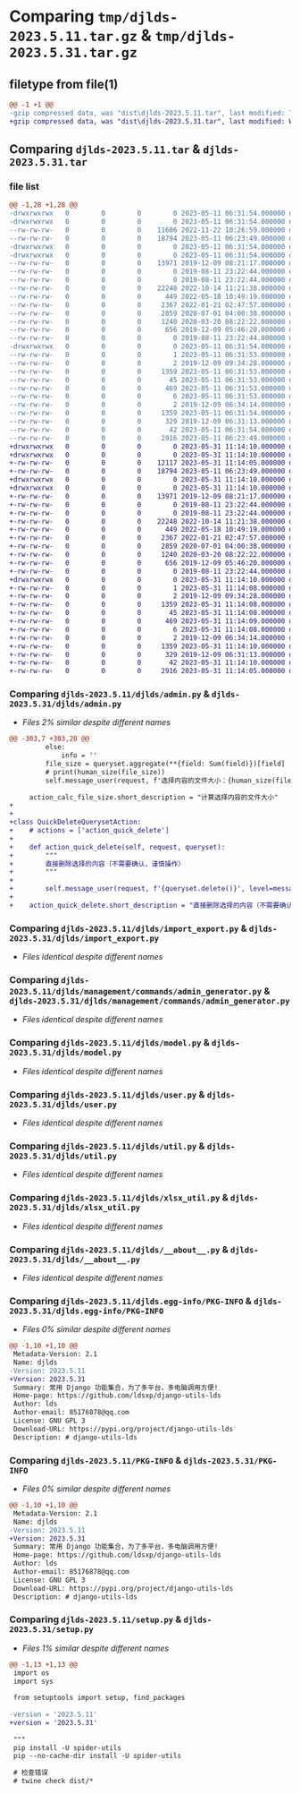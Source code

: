 # Comparing `tmp/djlds-2023.5.11.tar.gz` & `tmp/djlds-2023.5.31.tar.gz`

## filetype from file(1)

```diff
@@ -1 +1 @@
-gzip compressed data, was "dist\djlds-2023.5.11.tar", last modified: Thu May 11 06:31:54 2023, max compression
+gzip compressed data, was "dist\djlds-2023.5.31.tar", last modified: Wed May 31 11:14:10 2023, max compression
```

## Comparing `djlds-2023.5.11.tar` & `djlds-2023.5.31.tar`

### file list

```diff
@@ -1,28 +1,28 @@
-drwxrwxrwx   0        0        0        0 2023-05-11 06:31:54.000000 djlds-2023.5.11/
-drwxrwxrwx   0        0        0        0 2023-05-11 06:31:54.000000 djlds-2023.5.11/djlds/
--rw-rw-rw-   0        0        0    11686 2022-11-22 10:26:59.000000 djlds-2023.5.11/djlds/admin.py
--rw-rw-rw-   0        0        0    18794 2023-05-11 06:23:49.000000 djlds-2023.5.11/djlds/import_export.py
-drwxrwxrwx   0        0        0        0 2023-05-11 06:31:54.000000 djlds-2023.5.11/djlds/management/
-drwxrwxrwx   0        0        0        0 2023-05-11 06:31:54.000000 djlds-2023.5.11/djlds/management/commands/
--rw-rw-rw-   0        0        0    13971 2019-12-09 08:21:17.000000 djlds-2023.5.11/djlds/management/commands/admin_generator.py
--rw-rw-rw-   0        0        0        0 2019-08-11 23:22:44.000000 djlds-2023.5.11/djlds/management/commands/__init__.py
--rw-rw-rw-   0        0        0        0 2019-08-11 23:22:44.000000 djlds-2023.5.11/djlds/management/__init__.py
--rw-rw-rw-   0        0        0    22248 2022-10-14 11:21:38.000000 djlds-2023.5.11/djlds/model.py
--rw-rw-rw-   0        0        0      449 2022-05-18 10:49:19.000000 djlds-2023.5.11/djlds/timezone.py
--rw-rw-rw-   0        0        0     2367 2022-01-21 02:47:57.000000 djlds-2023.5.11/djlds/user.py
--rw-rw-rw-   0        0        0     2859 2020-07-01 04:00:38.000000 djlds-2023.5.11/djlds/util.py
--rw-rw-rw-   0        0        0     1240 2020-03-20 08:22:22.000000 djlds-2023.5.11/djlds/xlsx_util.py
--rw-rw-rw-   0        0        0      656 2019-12-09 05:46:20.000000 djlds-2023.5.11/djlds/__about__.py
--rw-rw-rw-   0        0        0        0 2019-08-11 23:22:44.000000 djlds-2023.5.11/djlds/__init__.py
-drwxrwxrwx   0        0        0        0 2023-05-11 06:31:54.000000 djlds-2023.5.11/djlds.egg-info/
--rw-rw-rw-   0        0        0        1 2023-05-11 06:31:53.000000 djlds-2023.5.11/djlds.egg-info/dependency_links.txt
--rw-rw-rw-   0        0        0        2 2019-12-09 09:34:28.000000 djlds-2023.5.11/djlds.egg-info/not-zip-safe
--rw-rw-rw-   0        0        0     1359 2023-05-11 06:31:53.000000 djlds-2023.5.11/djlds.egg-info/PKG-INFO
--rw-rw-rw-   0        0        0       45 2023-05-11 06:31:53.000000 djlds-2023.5.11/djlds.egg-info/requires.txt
--rw-rw-rw-   0        0        0      469 2023-05-11 06:31:53.000000 djlds-2023.5.11/djlds.egg-info/SOURCES.txt
--rw-rw-rw-   0        0        0        6 2023-05-11 06:31:53.000000 djlds-2023.5.11/djlds.egg-info/top_level.txt
--rw-rw-rw-   0        0        0        2 2019-12-09 06:34:14.000000 djlds-2023.5.11/MANIFEST.in
--rw-rw-rw-   0        0        0     1359 2023-05-11 06:31:54.000000 djlds-2023.5.11/PKG-INFO
--rw-rw-rw-   0        0        0      329 2019-12-09 06:31:13.000000 djlds-2023.5.11/README.md
--rw-rw-rw-   0        0        0       42 2023-05-11 06:31:54.000000 djlds-2023.5.11/setup.cfg
--rw-rw-rw-   0        0        0     2916 2023-05-11 06:23:49.000000 djlds-2023.5.11/setup.py
+drwxrwxrwx   0        0        0        0 2023-05-31 11:14:10.000000 djlds-2023.5.31/
+drwxrwxrwx   0        0        0        0 2023-05-31 11:14:10.000000 djlds-2023.5.31/djlds/
+-rw-rw-rw-   0        0        0    12117 2023-05-31 11:14:05.000000 djlds-2023.5.31/djlds/admin.py
+-rw-rw-rw-   0        0        0    18794 2023-05-11 06:23:49.000000 djlds-2023.5.31/djlds/import_export.py
+drwxrwxrwx   0        0        0        0 2023-05-31 11:14:10.000000 djlds-2023.5.31/djlds/management/
+drwxrwxrwx   0        0        0        0 2023-05-31 11:14:10.000000 djlds-2023.5.31/djlds/management/commands/
+-rw-rw-rw-   0        0        0    13971 2019-12-09 08:21:17.000000 djlds-2023.5.31/djlds/management/commands/admin_generator.py
+-rw-rw-rw-   0        0        0        0 2019-08-11 23:22:44.000000 djlds-2023.5.31/djlds/management/commands/__init__.py
+-rw-rw-rw-   0        0        0        0 2019-08-11 23:22:44.000000 djlds-2023.5.31/djlds/management/__init__.py
+-rw-rw-rw-   0        0        0    22248 2022-10-14 11:21:38.000000 djlds-2023.5.31/djlds/model.py
+-rw-rw-rw-   0        0        0      449 2022-05-18 10:49:19.000000 djlds-2023.5.31/djlds/timezone.py
+-rw-rw-rw-   0        0        0     2367 2022-01-21 02:47:57.000000 djlds-2023.5.31/djlds/user.py
+-rw-rw-rw-   0        0        0     2859 2020-07-01 04:00:38.000000 djlds-2023.5.31/djlds/util.py
+-rw-rw-rw-   0        0        0     1240 2020-03-20 08:22:22.000000 djlds-2023.5.31/djlds/xlsx_util.py
+-rw-rw-rw-   0        0        0      656 2019-12-09 05:46:20.000000 djlds-2023.5.31/djlds/__about__.py
+-rw-rw-rw-   0        0        0        0 2019-08-11 23:22:44.000000 djlds-2023.5.31/djlds/__init__.py
+drwxrwxrwx   0        0        0        0 2023-05-31 11:14:10.000000 djlds-2023.5.31/djlds.egg-info/
+-rw-rw-rw-   0        0        0        1 2023-05-31 11:14:08.000000 djlds-2023.5.31/djlds.egg-info/dependency_links.txt
+-rw-rw-rw-   0        0        0        2 2019-12-09 09:34:28.000000 djlds-2023.5.31/djlds.egg-info/not-zip-safe
+-rw-rw-rw-   0        0        0     1359 2023-05-31 11:14:08.000000 djlds-2023.5.31/djlds.egg-info/PKG-INFO
+-rw-rw-rw-   0        0        0       45 2023-05-31 11:14:08.000000 djlds-2023.5.31/djlds.egg-info/requires.txt
+-rw-rw-rw-   0        0        0      469 2023-05-31 11:14:09.000000 djlds-2023.5.31/djlds.egg-info/SOURCES.txt
+-rw-rw-rw-   0        0        0        6 2023-05-31 11:14:08.000000 djlds-2023.5.31/djlds.egg-info/top_level.txt
+-rw-rw-rw-   0        0        0        2 2019-12-09 06:34:14.000000 djlds-2023.5.31/MANIFEST.in
+-rw-rw-rw-   0        0        0     1359 2023-05-31 11:14:10.000000 djlds-2023.5.31/PKG-INFO
+-rw-rw-rw-   0        0        0      329 2019-12-09 06:31:13.000000 djlds-2023.5.31/README.md
+-rw-rw-rw-   0        0        0       42 2023-05-31 11:14:10.000000 djlds-2023.5.31/setup.cfg
+-rw-rw-rw-   0        0        0     2916 2023-05-31 11:14:05.000000 djlds-2023.5.31/setup.py
```

### Comparing `djlds-2023.5.11/djlds/admin.py` & `djlds-2023.5.31/djlds/admin.py`

 * *Files 2% similar despite different names*

```diff
@@ -303,7 +303,20 @@
         else:
             info = ''
         file_size = queryset.aggregate(**{field: Sum(field)})[field]
         # print(human_size(file_size))
         self.message_user(request, f'选择内容的文件大小：{human_size(file_size)}' + info, level=messages.INFO)
 
     action_calc_file_size.short_description = "计算选择内容的文件大小"
+
+
+class QuickDeleteQuerysetAction:
+    # actions = ['action_quick_delete']
+
+    def action_quick_delete(self, request, queryset):
+        """
+        直接删除选择的内容（不需要确认，谨慎操作）
+        """
+
+        self.message_user(request, f'{queryset.delete()}', level=messages.INFO)
+
+    action_quick_delete.short_description = "直接删除选择的内容（不需要确认，谨慎操作）"
```

### Comparing `djlds-2023.5.11/djlds/import_export.py` & `djlds-2023.5.31/djlds/import_export.py`

 * *Files identical despite different names*

### Comparing `djlds-2023.5.11/djlds/management/commands/admin_generator.py` & `djlds-2023.5.31/djlds/management/commands/admin_generator.py`

 * *Files identical despite different names*

### Comparing `djlds-2023.5.11/djlds/model.py` & `djlds-2023.5.31/djlds/model.py`

 * *Files identical despite different names*

### Comparing `djlds-2023.5.11/djlds/user.py` & `djlds-2023.5.31/djlds/user.py`

 * *Files identical despite different names*

### Comparing `djlds-2023.5.11/djlds/util.py` & `djlds-2023.5.31/djlds/util.py`

 * *Files identical despite different names*

### Comparing `djlds-2023.5.11/djlds/xlsx_util.py` & `djlds-2023.5.31/djlds/xlsx_util.py`

 * *Files identical despite different names*

### Comparing `djlds-2023.5.11/djlds/__about__.py` & `djlds-2023.5.31/djlds/__about__.py`

 * *Files identical despite different names*

### Comparing `djlds-2023.5.11/djlds.egg-info/PKG-INFO` & `djlds-2023.5.31/djlds.egg-info/PKG-INFO`

 * *Files 0% similar despite different names*

```diff
@@ -1,10 +1,10 @@
 Metadata-Version: 2.1
 Name: djlds
-Version: 2023.5.11
+Version: 2023.5.31
 Summary: 常用 Django 功能集合，为了多平台，多电脑调用方便!
 Home-page: https://github.com/ldsxp/django-utils-lds
 Author: lds
 Author-email: 85176878@qq.com
 License: GNU GPL 3
 Download-URL: https://pypi.org/project/django-utils-lds
 Description: # django-utils-lds
```

### Comparing `djlds-2023.5.11/PKG-INFO` & `djlds-2023.5.31/PKG-INFO`

 * *Files 0% similar despite different names*

```diff
@@ -1,10 +1,10 @@
 Metadata-Version: 2.1
 Name: djlds
-Version: 2023.5.11
+Version: 2023.5.31
 Summary: 常用 Django 功能集合，为了多平台，多电脑调用方便!
 Home-page: https://github.com/ldsxp/django-utils-lds
 Author: lds
 Author-email: 85176878@qq.com
 License: GNU GPL 3
 Download-URL: https://pypi.org/project/django-utils-lds
 Description: # django-utils-lds
```

### Comparing `djlds-2023.5.11/setup.py` & `djlds-2023.5.31/setup.py`

 * *Files 1% similar despite different names*

```diff
@@ -1,13 +1,13 @@
 ﻿import os
 import sys
 
 from setuptools import setup, find_packages
 
-version = '2023.5.11'
+version = '2023.5.31'
 
 """
 pip install -U spider-utils
 pip --no-cache-dir install -U spider-utils
 
 # 检查错误
 # twine check dist/*
```

